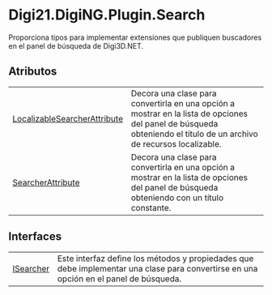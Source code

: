 # Digi21.DigiNG.Plugin.Search

Proporciona tipos para implementar extensiones que publiquen buscadores en el panel de búsqueda de Digi3D.NET.

## Atributos

|  |  |
| :--- | :--- |
| [LocalizableSearcherAttribute](atributos/localizablesearcherattribute.md) | Decora una clase para convertirla en una opción a mostrar en la lista de opciones del panel de búsqueda obteniendo el título de un archivo de recursos localizable. |
| [SearcherAttribute](atributos/searcherattribute.md) | Decora una clase para convertirla en una opción a mostrar en la lista de opciones del panel de búsqueda obteniendo con un título constante. |

## Interfaces

|  |  |
| :--- | :--- |
| [ISearcher](interfaces/isearcher.md) | Este interfaz define los métodos y propiedades que debe implementar una clase para convertirse en una opción en el panel de búsqueda. |



